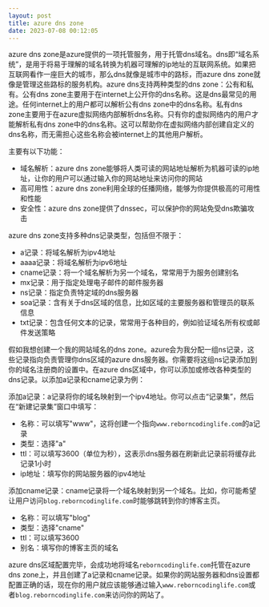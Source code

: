 ```yaml
---
layout: post
title: azure dns zone
date: 2023-07-08 00:12:05
---
```


azure dns zone是azure提供的一项托管服务，用于托管dns域名。dns即“域名系统”，是用于将易于理解的域名转换为机器可理解的ip地址的互联网系统。如果把互联网看作一座巨大的城市，那么dns就像是城市中的路标，而azure dns zone就像是管理这些路标的服务机构。azure dns支持两种类型的dns zone：公有和私有。公有dns zone主要用于在internet上公开你的dns名称。这是dns最常见的用途。任何internet上的用户都可以解析公有dns zone中的dns名称。私有dns zone主要用于在azure虚拟网络内部解析dns名称。只有你的虚拟网络内的用户才能解析私有dns zone中的dns名称。这可以帮助你在虚拟网络内部创建自定义的dns名称，而无需担心这些名称会被internet上的其他用户解析。

主要有以下功能：

- 域名解析：azure dns zone能够将人类可读的网站地址解析为机器可读的ip地址，让你的用户可以通过输入你的网站地址来访问你的网站
- 高可用性：azure dns zone利用全球的任播网络，能够为你提供极高的可用性和性能
- 安全性：azure dns zone提供了dnssec，可以保护你的网站免受dns欺骗攻击

azure dns zone支持多种dns记录类型，包括但不限于：

- a记录：将域名解析为ipv4地址
- aaaa记录：将域名解析为ipv6地址
- cname记录：将一个域名解析为另一个域名，常常用于为服务创建别名
- mx记录：用于指定处理电子邮件的邮件服务器
- ns记录：指定负责特定域的dns服务器
- soa记录：含有关于dns区域的信息，比如区域的主要服务器和管理员的联系信息
- txt记录：包含任何文本的记录，常常用于各种目的，例如验证域名所有权或邮件发送策略

假如我想创建一个我的网站域名的dns zone。azure会为我分配一组ns记录，这些记录指向负责管理你dns区域的azure dns服务器。你需要将这组ns记录添加到你的域名注册商的设置中。在azure dns区域中，你可以添加或修改各种类型的dns记录。以添加a记录和cname记录为例：

添加a记录：a记录将你的域名映射到一个ipv4地址。你可以点击“记录集”，然后在“新建记录集”窗口中填写：

- 名称：可以填写"www"，这将创建一个指向`www.reborncodinglife.com`的a记录
- 类型：选择"a"
- ttl：可以填写3600（单位为秒），这表示dns服务器在刷新此记录前将缓存此记录1小时
- ip地址：填写你的网站服务器的ipv4地址

添加cname记录：cname记录将一个域名映射到另一个域名。比如，你可能希望让用户访问`blog.reborncodinglife.com`时能够跳转到你的博客主页。

- 名称：可以填写"blog"
- 类型：选择"cname"
- ttl：可以填写3600
- 别名：填写你的博客主页的域名

azure dns区域配置完毕，会成功地将域名`reborncodinglife.com`托管在azure dns zone上，并且创建了a记录和cname记录。如果你的网站服务器和dns设置都配置正确的话，现在你的用户就应该能够通过输入`www.reborncodinglife.com`或者`blog.reborncodinglife.com`来访问你的网站了。

